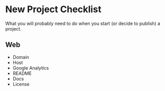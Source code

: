 New Project Checklist
=====================

What you will probably need to do when you start (or decide to publish) a project.


## Web

* Domain
* Host
* Google Analytics
* README
* Docs
* License
